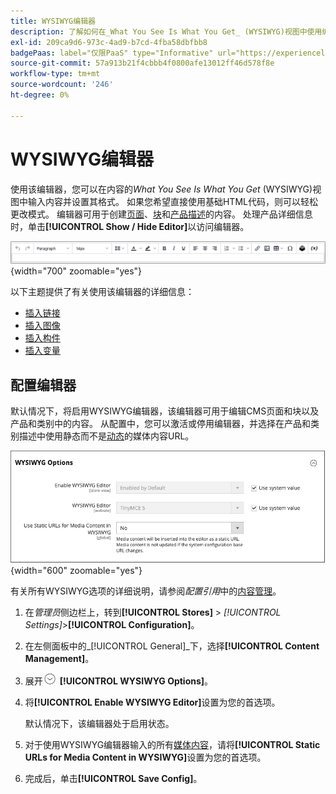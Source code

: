 ```yaml
---
title: WYSIWYG编辑器
description: 了解如何在_What You See Is What You Get_ (WYSIWYG)视图中使用编辑器和处理内容。
exl-id: 209ca9d6-973c-4ad9-b7cd-4fba58dbfbb8
badgePaas: label="仅限PaaS" type="Informative" url="https://experienceleague.adobe.com/en/docs/commerce/user-guides/product-solutions" tooltip="仅适用于云项目(Adobe管理的PaaS基础架构)和内部部署项目上的Adobe Commerce 。"
source-git-commit: 57a913b21f4cbbb4f0800afe13012ff46d578f8e
workflow-type: tm+mt
source-wordcount: '246'
ht-degree: 0%

---
```


# WYSIWYG编辑器

使用该编辑器，您可以在内容的&#x200B;_What You See Is What You Get_ (WYSIWYG)视图中输入内容并设置其格式。 如果您希望直接使用基础HTML代码，则可以轻松更改模式。 编辑器可用于创建[页面](pages.md)、[块](blocks.md)和[产品描述](../catalog/product-content.md)的内容。 处理产品详细信息时，单击&#x200B;**[!UICONTROL Show / Hide Editor]**&#x200B;以访问编辑器。

![编辑器工具栏](./assets/editor-toolbar.png){width="700" zoomable="yes"}

以下主题提供了有关使用该编辑器的详细信息：

- [插入链接](editor-insert-link.md)
- [插入图像](editor-insert-image.md)
- [插入构件](editor-widget.md)
- [插入变量](editor-insert-variable.md)

## 配置编辑器

默认情况下，将启用WYSIWYG编辑器，该编辑器可用于编辑CMS页面和块以及产品和类别中的内容。 从配置中，您可以激活或停用编辑器，并选择在产品和类别描述中使用静态而不是[动态](../catalog/catalog-urls.md#dynamic-url)的媒体内容URL。

![WYSIWYG选项](./assets/content-management-wysiwyg-options.png){width="600" zoomable="yes"}

有关所有WYSIWYG选项的详细说明，请参阅&#x200B;_配置引用_&#x200B;中的[内容管理](../configuration-reference/general/content-management.md)。

1. 在&#x200B;_管理员_&#x200B;侧边栏上，转到&#x200B;**[!UICONTROL Stores]** > _[!UICONTROL Settings]_>**[!UICONTROL Configuration]**。

1. 在左侧面板中的&#x200B;_[!UICONTROL General]_下，选择&#x200B;**[!UICONTROL Content Management]**。

1. 展开![扩展选择器](../assets/icon-display-expand.png) **[!UICONTROL WYSIWYG Options]**。

1. 将&#x200B;**[!UICONTROL Enable WYSIWYG Editor]**&#x200B;设置为您的首选项。

   默认情况下，该编辑器处于启用状态。

1. 对于使用WYSIWYG编辑器输入的所有[媒体内容](../catalog/catalog-urls.md#static-url)，请将&#x200B;**[!UICONTROL Static URLs for Media Content in WYSIWYG]**&#x200B;设置为您的首选项。

1. 完成后，单击&#x200B;**[!UICONTROL Save Config]**。
